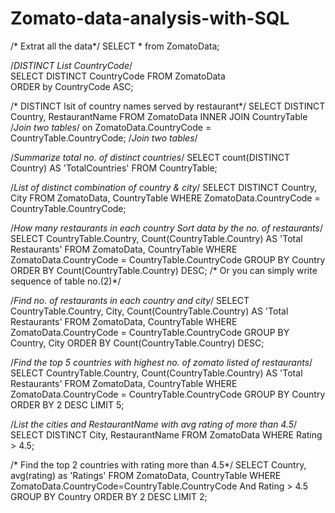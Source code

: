 # Zomato-data-analysis-with-SQL

/* Extrat all the data*/
SELECT * from ZomatoData;

/*DISTINCT List CountryCode*/                      
SELECT DISTINCT CountryCode FROM ZomatoData   
ORDER by CountryCode ASC;

/* DISTINCT lsit of country names served by restaurant*/
SELECT DISTINCT Country, RestaurantName FROM ZomatoData
INNER JOIN CountryTable                                  /*Join two tables*/
on ZomatoData.CountryCode = CountryTable.CountryCode;    /*Join two tables*/

/*Summarize total no. of distinct countries*/
SELECT count(DISTINCT Country) AS 'TotalCountries' FROM CountryTable;

/*List of distinct combination of country & city*/
SELECT DISTINCT Country, City 
FROM ZomatoData, CountryTable
WHERE ZomatoData.CountryCode = CountryTable.CountryCode;

/*How many restaurants in each country
Sort data by the no. of restaurants*/
SELECT CountryTable.Country, Count(CountryTable.Country) AS 'Total Restaurants'
FROM ZomatoData, CountryTable
WHERE ZomatoData.CountryCode = CountryTable.CountryCode
GROUP BY Country
ORDER BY Count(CountryTable.Country) DESC; /* Or you can simply write sequence of table no.(2)*/

/*Find no. of restaurants in each country and city*/
SELECT CountryTable.Country, City, Count(CountryTable.Country) 
AS 'Total Restaurants'
FROM ZomatoData, CountryTable
WHERE ZomatoData.CountryCode = CountryTable.CountryCode
GROUP BY Country, City
ORDER BY Count(CountryTable.Country) DESC;

/*Find the top 5 countries with highest no. of zomato listed of restaurants*/
SELECT CountryTable.Country, Count(CountryTable.Country) AS 'Total Restaurants'
FROM ZomatoData, CountryTable
WHERE ZomatoData.CountryCode = CountryTable.CountryCode
GROUP BY Country
ORDER BY 2 DESC
LIMIT 5;

/*List the cities and RestaurantName with avg rating of more than 4.5*/
SELECT DISTINCT City, RestaurantName
FROM ZomatoData
WHERE Rating > 4.5;

/* Find the top 2 countries with rating more than 4.5*/
SELECT Country, avg(rating) as 'Ratings'
FROM ZomatoData, CountryTable
WHERE ZomatoData.CountryCode=CountryTable.CountryCode And Rating > 4.5
GROUP BY Country
ORDER BY 2 DESC
LIMIT 2;
